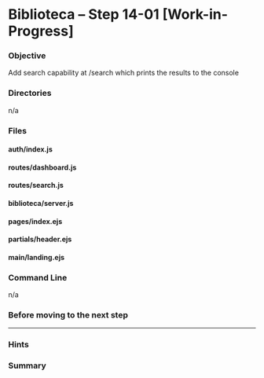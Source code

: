 # Biblioteca – Step 14-01 [Work-in-Progress]

### Objective
Add search capability at /search which prints the results to the console

### Directories
n/a

### Files
#### auth/index.js


#### routes/dashboard.js


#### routes/search.js


#### biblioteca/server.js


#### pages/index.ejs


#### partials/header.ejs


#### main/landing.ejs


### Command Line
n/a

### Before moving to the next step

___

### Hints


### Summary


